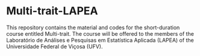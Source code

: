 # Multi-trait-LAPEA

This repository contains the material and codes for the short-duration course entitled Multi-trait. The course will be offered to the members of the Laboratório de Análises e Pesquisas em Estatística Aplicada (LAPEA) of the Universidade Federal de Viçosa (UFV).
